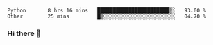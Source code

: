 <!--START_SECTION:waka-->

```text
Python       8 hrs 16 mins   ███████████████████████▒░   93.00 %
Other        25 mins         █▒░░░░░░░░░░░░░░░░░░░░░░░   04.70 %
```

<!--END_SECTION:waka-->

### Hi there 👋

<!--
**DnC275/DnC275** is a ✨ _special_ ✨ repository because its `README.md` (this file) appears on your GitHub profile.

Here are some ideas to get you started:

- 🔭 I’m currently working on ...
- 🌱 I’m currently learning ...
- 👯 I’m looking to collaborate on ...
- 🤔 I’m looking for help with ...
- 💬 Ask me about ...
- 📫 How to reach me: ...
- 😄 Pronouns: ...
- ⚡ Fun fact: ...
-->
